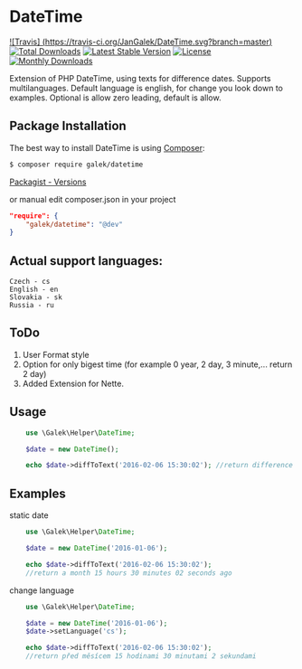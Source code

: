# DateTime

[![Travis] (https://travis-ci.org/JanGalek/DateTime.svg?branch=master)](https://travis-ci.org/JanGalek/DateTime)
[![Total Downloads](https://poser.pugx.org/galek/datetime/downloads)](https://packagist.org/packages/galek/datetime)
[![Latest Stable Version](https://poser.pugx.org/galek/datetime/v/stable)](https://packagist.org/packages/galek/datetime)
[![License](https://poser.pugx.org/galek/datetime/license)](https://packagist.org/packages/galek/datetime)
[![Monthly Downloads](https://poser.pugx.org/galek/datetime/d/monthly)](https://packagist.org/packages/galek/datetime)

Extension of PHP DateTime, using texts for difference dates. Supports multilanguages.
Default language is english, for change you look down to examples. Optional is allow zero leading, default is allow.


Package Installation
-------------------

The best way to install DateTime is using [Composer](http://getcomposer.org/):

```sh
$ composer require galek/datetime
```

[Packagist - Versions](https://packagist.org/packages/galek/datetime)

or manual edit composer.json in your project

```json
"require": {
    "galek/datetime": "@dev"
}
```

Actual support languages:
------
```
Czech - cs
English - en
Slovakia - sk
Russia - ru
```

ToDo
-----
1. User Format style
2. Option for only bigest time (for example  0 year, 2 day, 3 minute,... return 2 day)
3. Added Extension for Nette.



Usage
-----

```php
    use \Galek\Helper\DateTime;

    $date = new DateTime();

    echo $date->diffToText('2016-02-06 15:30:02'); //return difference from today to this day
```  

Examples
-----
static date

```php
    use \Galek\Helper\DateTime;

    $date = new DateTime('2016-01-06');

    echo $date->diffToText('2016-02-06 15:30:02');
    //return a month 15 hours 30 minutes 02 seconds ago
```

change language

```php
    use \Galek\Helper\DateTime;

    $date = new DateTime('2016-01-06');
    $date->setLanguage('cs');

    echo $date->diffToText('2016-02-06 15:30:02');
    //return před měsícem 15 hodinami 30 minutami 2 sekundami
```
